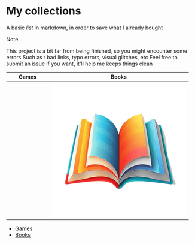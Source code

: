 # My collections 


A basic *list* in markdown, in order to save what I already bought

> [!NOTE]
> This project is a bit far from being finished, so you might encounter some errors
> Such as : bad links, typo errors, visual glitches, etc
> Feel free to submit an issue if you want, it'll help me keeps things clean


| Games | Books |
| --- | --- |
| <a href="games/games.md"><img scr="img/controller.png" width="100"></a>   | [![Books](img/books.png)](books/books.md) | 
- [Games](games/games.md)
- [Books](books/books.md)
